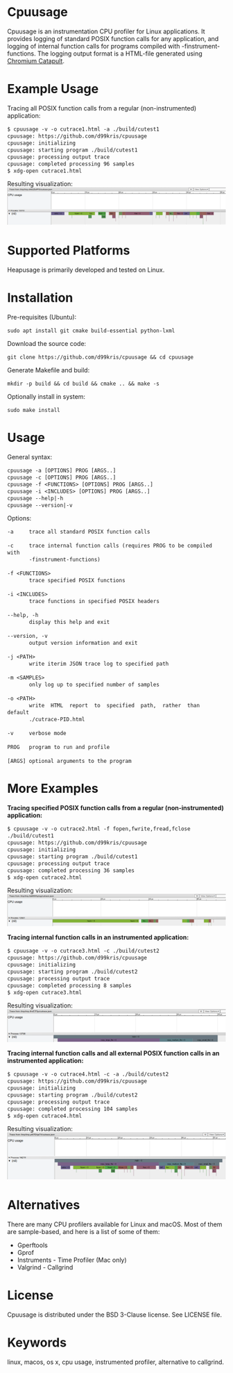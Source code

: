 Cpuusage
========
Cpuusage is an instrumentation CPU profiler for Linux applications.
It provides logging of standard POSIX function calls for any application, and logging of
internal function calls for programs compiled with -finstrument-functions.
The logging output format is a HTML-file generated using 
[Chromium Catapult](https://github.com/catapult-project/catapult).

Example Usage
=============
Tracing all POSIX function calls from a regular (non-instrumented) application:

    $ cpuusage -v -o cutrace1.html -a ./build/cutest1 
    cpuusage: https://github.com/d99kris/cpuusage
    cpuusage: initializing
    cpuusage: starting program ./build/cutest1
    cpuusage: processing output trace
    cpuusage: completed processing 96 samples
    $ xdg-open cutrace1.html 

Resulting visualization:
![culog1 screenshot](/doc/culog1.png)

Supported Platforms
===================
Heapusage is primarily developed and tested on Linux.

Installation
============
Pre-requisites (Ubuntu):

    sudo apt install git cmake build-essential python-lxml

Download the source code:

    git clone https://github.com/d99kris/cpuusage && cd cpuusage

Generate Makefile and build:

    mkdir -p build && cd build && cmake .. && make -s

Optionally install in system:

    sudo make install

Usage
=====

General syntax:

    cpuusage -a [OPTIONS] PROG [ARGS..]
    cpuusage -c [OPTIONS] PROG [ARGS..]
    cpuusage -f <FUNCTIONS> [OPTIONS] PROG [ARGS..]
    cpuusage -i <INCLUDES> [OPTIONS] PROG [ARGS..]
    cpuusage --help|-h
    cpuusage --version|-v

Options:

    -a     trace all standard POSIX function calls

    -c     trace internal function calls (requires PROG to be compiled with
           -finstrument-functions)

    -f <FUNCTIONS>
           trace specified POSIX functions

    -i <INCLUDES>
           trace functions in specified POSIX headers

    --help, -h
           display this help and exit

    --version, -v
           output version information and exit

    -j <PATH>
           write iterim JSON trace log to specified path

    -m <SAMPLES>
           only log up to specified number of samples

    -o <PATH>
           write  HTML  report  to  specified  path,  rather  than  default
           ./cutrace-PID.html

    -v     verbose mode

    PROG   program to run and profile

    [ARGS] optional arguments to the program

More Examples
=============
**Tracing specified POSIX function calls from a regular (non-instrumented) application:**

    $ cpuusage -v -o cutrace2.html -f fopen,fwrite,fread,fclose ./build/cutest1 
    cpuusage: https://github.com/d99kris/cpuusage
    cpuusage: initializing
    cpuusage: starting program ./build/cutest1
    cpuusage: processing output trace
    cpuusage: completed processing 36 samples
    $ xdg-open cutrace2.html 

Resulting visualization:
![culog2 screenshot](/doc/culog2.png)

**Tracing internal function calls in an instrumented application:**

    $ cpuusage -v -o cutrace3.html -c ./build/cutest2
    cpuusage: https://github.com/d99kris/cpuusage
    cpuusage: initializing
    cpuusage: starting program ./build/cutest2
    cpuusage: processing output trace
    cpuusage: completed processing 8 samples
    $ xdg-open cutrace3.html 

Resulting visualization:
![culog3 screenshot](/doc/culog3.png)

**Tracing internal function calls and all external POSIX function calls in an instrumented application:**

    $ cpuusage -v -o cutrace4.html -c -a ./build/cutest2
    cpuusage: https://github.com/d99kris/cpuusage
    cpuusage: initializing
    cpuusage: starting program ./build/cutest2
    cpuusage: processing output trace
    cpuusage: completed processing 104 samples
    $ xdg-open cutrace4.html 

Resulting visualization:
![culog4 screenshot](/doc/culog4.png)

Alternatives
============
There are many CPU profilers available for Linux and macOS. Most of them are sample-based, and here
is a list of some of them:
- Gperftools
- Gprof
- Instruments - Time Profiler (Mac only)
- Valgrind - Callgrind

License
=======
Cpuusage is distributed under the BSD 3-Clause license. See LICENSE file.

Keywords
========
linux, macos, os x, cpu usage, instrumented profiler, alternative to callgrind.


